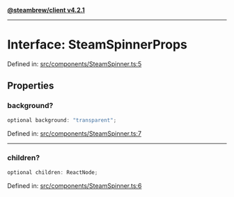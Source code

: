 [**@steambrew/client v4.2.1**](../README.md)

***

# Interface: SteamSpinnerProps

Defined in: [src/components/SteamSpinner.ts:5](https://github.com/shdwmtr/plugutil/blob/b52230e3bd417b9353d983856323dee8a90c4f70/client/src/components/SteamSpinner.ts#L5)

## Properties

### background?

```ts
optional background: "transparent";
```

Defined in: [src/components/SteamSpinner.ts:7](https://github.com/shdwmtr/plugutil/blob/b52230e3bd417b9353d983856323dee8a90c4f70/client/src/components/SteamSpinner.ts#L7)

***

### children?

```ts
optional children: ReactNode;
```

Defined in: [src/components/SteamSpinner.ts:6](https://github.com/shdwmtr/plugutil/blob/b52230e3bd417b9353d983856323dee8a90c4f70/client/src/components/SteamSpinner.ts#L6)
